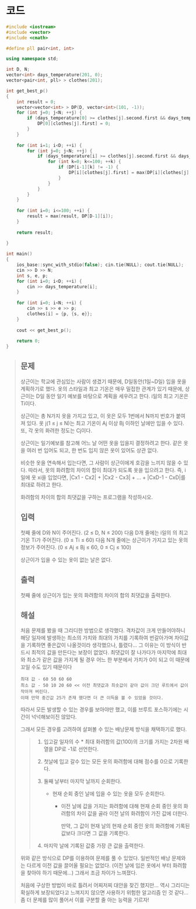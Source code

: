 # 코드

```c++
#include <iostream>
#include <vector>
#include <cmath>

#define pll pair<int, int>

using namespace std;

int D, N;
vector<int> days_temperature(201, 0);
vector<pair<int, pll> > clothes(201);

int get_best_p()
{
    int result = 0;
    vector<vector<int> > DP(D, vector<int>(101, -1));
    for (int j=0; j<N; ++j) {
        if (days_temperature[0] >= clothes[j].second.first && days_temperature[0] <= clothes[j].second.second) {
            DP[0][clothes[j].first] = 0;
        }
    }
    
    for (int i=1; i<D; ++i) {
        for (int j=0; j<N; ++j) {
            if (days_temperature[i] >= clothes[j].second.first && days_temperature[i] <= clothes[j].second.second) {
                for (int k=0; k<=100; ++k) {
                    if (DP[i-1][k] != -1) {
                        DP[i][clothes[j].first] = max(DP[i][clothes[j].first], DP[i-1][k] + abs(k - clothes[j].first));
                    }
                }
            }
        }
    }
    
    for (int i=0; i<=100; ++i) {
        result = max(result, DP[D-1][i]);
    }
    
    return result;
    
}

int main()
{
    ios_base::sync_with_stdio(false); cin.tie(NULL); cout.tie(NULL);
    cin >> D >> N;
    int s, e, p;
    for (int i=0; i<D; ++i) {
        cin >> days_temperature[i];
    }
    
    for (int i=0; i<N; ++i) {
        cin >> s >> e >> p;
        clothes[i] = {p, {s, e}};
    }
    
    cout << get_best_p();
    
    return 0;
}

```

> ## 문제
>
> 상근이는 학교에 관심있는 사람이 생겼기 때문에, D일동안(1일~D일) 입을 옷을 계획하기로 했다. 옷의 스타일과 최고 기온은 매우 밀접한 관계가 있기 때문에, 상근이는 D일 동안 일기 예보를 바탕으로 계획을 세우려고 한다. i일의 최고 기온은 Ti이다.
>
> 상근이는 총 N가지 옷을 가지고 있고, 이 옷은 모두 1번에서 N까지 번호가 붙여져 있다. 옷 j(1 ≤ j ≤ N)는 최고 기온이 Aj 이상 Bj 이하인 날에만 입을 수 있다. 또, 각 옷의 화려한 정도는 Cj이다.
>
> 상근이는 일기예보를 참고해 어느 날 어떤 옷을 입을지 결정하려고 한다. 같은 옷을 여러 번 입어도 되고, 한 번도 입지 않은 옷이 있어도 상관 없다.
> 
> 비슷한 옷을 연속해서 입는다면, 그 사람이 상근이에게 호감을 느끼지 않을 수 있다. 따라서, 옷의 화려함의 차이의 합이 최대가 되도록 옷을 입으려고 한다. 즉, i일에 옷 xi을 입었다면, |Cx1 - Cx2| + |Cx2 - Cx3| + ... + |CxD-1 - CxD|를 최대로 하려고 한다.
> 
>화려함의 차이의 합의 최댓값을 구하는 프로그램을 작성하시오.
> 
>## 입력
> 
> 첫째 줄에 D와 N이 주어진다. (2 ≤ D, N ≤ 200) 다음 D개 줄에는 i일의 의 최고 기온 Ti가 주어진다. (0 ≤ Ti ≤ 60) 다음 N개 줄에는 상근이가 가지고 있는 옷의 정보가 주어진다. (0 ≤ Aj ≤ Bj ≤ 60, 0 ≤ Cj ≤ 100)
> 
> 상근이가 입을 수 있는 옷이 없는 날은 없다.
> 
> ## 출력
> 
>첫째 줄에 상근이가 입는 옷의 화려함의 차이의 합의 최댓값을 출력한다.
> 
>## 해설
> 
>처음 문제를 봤을 때 그리디한 방법으로 생각했다. 격차값이 크게 만들어야하니 해당 일자에 발생하는 최소의 가치와 최대의 가치를 기록하여 번갈아가며 차이값을 기록하면 좋은값이 나올것이라 생각했으나, 틀렸다... 그 이유는 이 방식이 반드시 최적의 값을 만든다는 보장이 없었다. 최댓값이 잘 나가다가 마지막에 최대와 최소가 같은 값을 가지게 될 경우 어느 한 부분에서 가치가 0이 되고 이 때문에 꼬일 수도 있기 때문이다
> 
>```
> 최대 값 - 60 50 60 60
>최소 값 - 50 10 20 60 << 이전 최댓값과 최솟값이 같아 값이 크던 루트에서 값이 작아져 버린다.
> 이때 만약 중간값 25가 존재 했다면 더 큰 이득을 볼 수 있었을 것이다.
>```
> 
>따라서 모든 발생할 수 있는 경우를 보아야만 했고, 이를 브루트 포스하기에는 시간이 넉넉해보이진 않았다.
> 
>그래서 모든 경우를 고려하여 살펴볼 수 있는 배낭문제 방식을 채택하기로 했다.
> 
>> 1. 입고갈 일자의 수 * 최대 화려함의 값(100)의 크기를 가지는 2차원 배열을 DP로 -1로 선언한다.
> >
> > 2. 첫날에 입고 갈수 있는 모든 옷의 화려함에 대해 점수를 0으로 기록한다.
> >
> > 3. 둘째 날부터 마지막 날까지 순회한다.
> >
> >    - 현재 순회 중인 날에 입을 수 있는 옷을 모두 순회한다.
> >
> >      - 이전 날에 값을 가지는 화려함에 대해 현재 순회 중인 옷의 화려함의 차이 값을 골라 이전 날의 화려함이 가진 값에 더한다.
> >
> >        만약, 그 값이 현재 날의 현재 순회 중인 옷의 화려함에 기록된 값보다 크다면 그 값을 기록한다.
> >
> > 4. 마지막 날에 기록된 값중 가장 큰 값을 출력한다.
> 
> 위와 같은 방식으로 DP를 이용하여 문제를 풀 수 있었다. 일반적인 배낭 문제와는 다르게 이전 값을 끌어올 필요는 없었다. (이전 날에 입은 옷에서 부터 화려함을 찾아야 하기 때문에...) 그래서 조금 차이가 느껴졌다.
> 
> 처음에 구상한 방법이 바로 틀려서 어찌저찌 대안을 찾긴 했지만... 역시 그리디는 확실하게 보장되었다고 느껴지지 않으면 사용하기 위험한 알고리즘 인 것 같다... 좀 더 문제를 많이 풀어서 이를 구분할 줄 아는 능력을 기르자!

